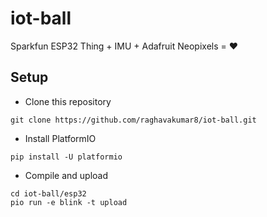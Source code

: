 # iot-ball

Sparkfun ESP32 Thing + IMU + Adafruit Neopixels = ❤️

## Setup
- Clone this repository
```
git clone https://github.com/raghavakumar8/iot-ball.git
```
- Install PlatformIO
```
pip install -U platformio
```
- Compile and upload
```
cd iot-ball/esp32
pio run -e blink -t upload
```
